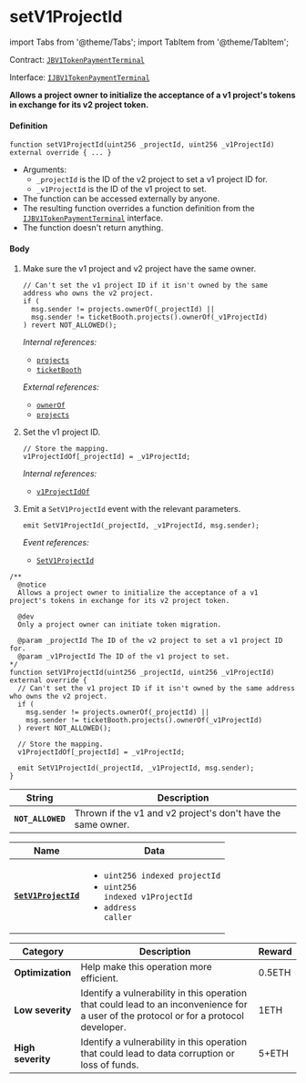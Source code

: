 # setV1ProjectId

import Tabs from '@theme/Tabs';
import TabItem from '@theme/TabItem';

Contract: [`JBV1TokenPaymentTerminal`](/dev/api/contracts/or-payment-terminals/jbv1tokenpaymentterminal/README.md)​‌

Interface: [`IJBV1TokenPaymentTerminal`](/dev/api/interfaces/ijbv1tokenpaymentterminal.md)

<Tabs>
<TabItem value="Step by step" label="Step by step">

**Allows a project owner to initialize the acceptance of a v1 project's tokens in exchange for its v2 project token.**

#### Definition

```
function setV1ProjectId(uint256 _projectId, uint256 _v1ProjectId) external override { ... }
```

* Arguments:
  * `_projectId` is the ID of the v2 project to set a v1 project ID for.
  * `_v1ProjectId` is the ID of the v1 project to set.
* The function can be accessed externally by anyone.
* The resulting function overrides a function definition from the [`IJBV1TokenPaymentTerminal`](/dev/api/interfaces/ijbv1tokenpaymentterminal.md) interface.
* The function doesn't return anything.

#### Body

1.  Make sure the v1 project and v2 project have the same owner.

    ```
    // Can't set the v1 project ID if it isn't owned by the same address who owns the v2 project.
    if (
      msg.sender != projects.ownerOf(_projectId) ||
      msg.sender != ticketBooth.projects().ownerOf(_v1ProjectId)
    ) revert NOT_ALLOWED();
    ```

    _Internal references:_

    * [`projects`](/dev/api/contracts/or-payment-terminals/jbv1tokenpaymentterminal/properties/projects.md)
    * [`ticketBooth`](/dev/api/contracts/or-payment-terminals/jbv1tokenpaymentterminal/properties/ticketbooth.md)

    _External references:_

    * [`ownerOf`](https://docs.openzeppelin.com/contracts/4.x/api/token/erc721#IERC721-ownerOf-uint256-)
    * [`projects`](https://github.com/jbx-protocol/juice-contracts-v1/blob/a91b55e8d264267c338b089aa9a45b29fd8e8f13/contracts/interfaces/ITicketBooth.sol#L71)

2.  Set the v1 project ID.

    ```
    // Store the mapping.
    v1ProjectIdOf[_projectId] = _v1ProjectId;
    ```

    _Internal references:_

    * [`v1ProjectIdOf`](/dev/api/contracts/or-payment-terminals/jbv1tokenpaymentterminal/properties/v1projectidof.md)

3.  Emit a `SetV1ProjectId` event with the relevant parameters.

    ```
    emit SetV1ProjectId(_projectId, _v1ProjectId, msg.sender);
    ```

    _Event references:_

    * [`SetV1ProjectId`](/dev/api/contracts/or-payment-terminals/jbv1tokenpaymentterminal/events/setv1projectid.md)


</TabItem>

<TabItem value="Code" label="Code">

```
/**
  @notice
  Allows a project owner to initialize the acceptance of a v1 project's tokens in exchange for its v2 project token.

  @dev
  Only a project owner can initiate token migration.

  @param _projectId The ID of the v2 project to set a v1 project ID for.
  @param _v1ProjectId The ID of the v1 project to set.
*/
function setV1ProjectId(uint256 _projectId, uint256 _v1ProjectId) external override {
  // Can't set the v1 project ID if it isn't owned by the same address who owns the v2 project.
  if (
    msg.sender != projects.ownerOf(_projectId) ||
    msg.sender != ticketBooth.projects().ownerOf(_v1ProjectId)
  ) revert NOT_ALLOWED();

  // Store the mapping.
  v1ProjectIdOf[_projectId] = _v1ProjectId;

  emit SetV1ProjectId(_projectId, _v1ProjectId, msg.sender);
}
```

</TabItem>

<TabItem value="Errors" label="Errors">

| String                       | Description                                             |
| ---------------------------- | ------------------------------------------------------- |
| **`NOT_ALLOWED`** | Thrown if the v1 and v2 project's don't have the same owner. |

</TabItem>

<TabItem value="Events" label="Events">

| Name                          | Data                                                                                                                                                                                                                                                                                                                                                                                                                                                                        |
| ----------------------------- | --------------------------------------------------------------------------------------------------------------------------------------------------------------------------------------------------------------------------------------------------------------------------------------------------------------------------------------------------------------------------------------------------------------------------------------------------------------------------- |
| [**`SetV1ProjectId`**](/dev/api/contracts/or-payment-terminals/jbv1tokenpaymentterminal/events/setv1projectid.md)                                         | <ul><li><code>uint256 indexed projectId</code></li><li><code>uint256 indexed v1ProjectId</code></li><li><code>address caller</code></li></ul>        |

</TabItem>

<TabItem value="Bug bounty" label="Bug bounty">

| Category          | Description                                                                                                                            | Reward |
| ----------------- | -------------------------------------------------------------------------------------------------------------------------------------- | ------ |
| **Optimization**  | Help make this operation more efficient.                                                                                               | 0.5ETH |
| **Low severity**  | Identify a vulnerability in this operation that could lead to an inconvenience for a user of the protocol or for a protocol developer. | 1ETH   |
| **High severity** | Identify a vulnerability in this operation that could lead to data corruption or loss of funds.                                        | 5+ETH  |

</TabItem>
</Tabs>
